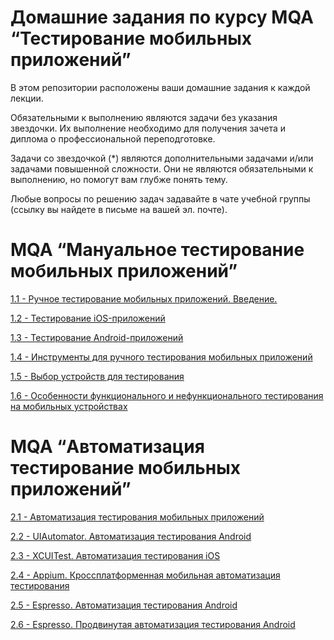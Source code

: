 # Домашние задания по курсу MQA “Тестирование мобильных приложений”

В этом репозитории расположены ваши домашние задания к каждой лекции.

Обязательными к выполнению являются задачи без указания звездочки. Их выполнение необходимо для получения зачета и диплома о профессиональной переподготовке.

Задачи со звездочкой (*) являются дополнительными задачами и/или задачами повышенной сложности. Они не являются обязательными к выполнению, но помогут вам глубже понять тему.

Любые вопросы по решению задач задавайте в чате учебной группы (ссылку вы найдете в письме на вашей эл. почте).

# MQA “Мануальное тестирование мобильных приложений”

[1.1 - Ручное тестирование мобильных приложений. Введение.](https://github.com/netology-code/mqa-homeworks/blob/main/1.1%20intro/1.1_intro.md)

[1.2 - Тестирование iOS-приложений](https://github.com/netology-code/mqa-homeworks/blob/main/1.2%20iOS/1.2.md)

[1.3 - Тестирование Android-приложений](https://github.com/netology-code/mqa-homeworks/blob/main/1.3%20Android/1.3.md)

[1.4 - Инструменты для ручного тестирования мобильных приложений](https://github.com/netology-code/mqa-homeworks/blob/main/1.4%20instruments/Update%201.4.md)

[1.5 - Выбор устройств для тестирования](https://github.com/netology-code/mqa-homeworks/blob/main/1.5%20devices/1.5_devices.md)

[1.6 - Особенности функционального и нефункционального тестирования на мобильных устройствах](https://github.com/netology-code/mqa-homeworks/tree/main/1.6%20process)

# MQA “Автоматизация тестирование мобильных приложений”

[2.1 - Автоматизация тестирования мобильных приложений](https://github.com/netology-code/mqa-homeworks/blob/main/2.1%20auto/2.1.md)

[2.2 - UIAutomator. Автоматизация тестирования Android](https://github.com/netology-code/mqa-homeworks/blob/main/2.2%20UI%20Automator/2.2.md)

[2.3 - XCUITest. Автоматизация тестирования iOS](https://github.com/netology-code/mqa-homeworks/blob/main/2.3%20XCUITest/2.3.md)

[2.4 - Appium. Кроссплатформенная мобильная автоматизация тестирования](https://github.com/netology-code/mqa-homeworks/blob/main/2.4%20Appium/2.4)

[2.5 - Espresso. Автоматизация тестирования Android](https://github.com/netology-code/mqa-homeworks/blob/main/2.5%20Espresso/2.5.md)

[2.6 - Espresso. Продвинутая автоматизация тестирования Android](https://github.com/netology-code/mqa-homeworks/blob/main/2.6%20Espresso-2/2.6.md)

